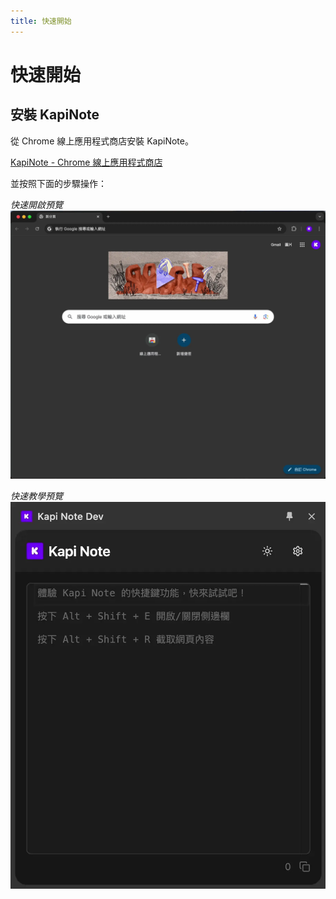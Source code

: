 ```yaml
---
title: 快速開始
---
```


# 快速開始

## 安裝 KapiNote

從 Chrome 線上應用程式商店安裝 KapiNote。

[KapiNote - Chrome 線上應用程式商店](https://chromewebstore.google.com/detail/kapi-note/mipkdcafgifjojpkonphdmcepnbgddif)

並按照下面的步驟操作：

*快速開啟預覽*
![alt text](/assets/images/samples/getting-started-01.webp)

*快速教學預覽*
![alt text](/assets/images/samples/getting-started-02-zhTW.webp)
